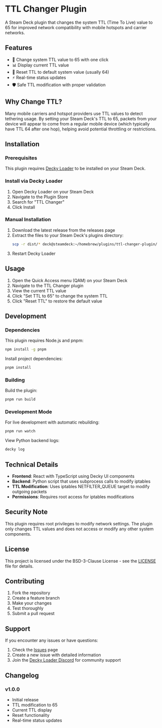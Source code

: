 # TTL Changer Plugin

A Steam Deck plugin that changes the system TTL (Time To Live) value to 65 for improved network compatibility with mobile hotspots and carrier networks.

## Features

- 🔧 Change system TTL value to 65 with one click
- 📊 Display current TTL value
- 🔄 Reset TTL to default system value (usually 64)
- ⚡ Real-time status updates
- 🛡️ Safe TTL modification with proper validation

## Why Change TTL?

Many mobile carriers and hotspot providers use TTL values to detect tethering usage. By setting your Steam Deck's TTL to 65, packets from your device will appear to come from a regular mobile device (which typically have TTL 64 after one hop), helping avoid potential throttling or restrictions.

## Installation

### Prerequisites

This plugin requires [Decky Loader](https://github.com/SteamDeckHomebrew/decky-loader) to be installed on your Steam Deck.

### Install via Decky Loader

1. Open Decky Loader on your Steam Deck
2. Navigate to the Plugin Store
3. Search for "TTL Changer"
4. Click Install

### Manual Installation

1. Download the latest release from the releases page
2. Extract the files to your Steam Deck's plugins directory:
   ```bash
   scp -r dist/* deck@steamdeck:~/homebrew/plugins/ttl-changer-plugin/
   ```
3. Restart Decky Loader

## Usage

1. Open the Quick Access menu (QAM) on your Steam Deck
2. Navigate to the TTL Changer plugin
3. View the current TTL value
4. Click "Set TTL to 65" to change the system TTL
5. Click "Reset TTL" to restore the default value

## Development

### Dependencies

This plugin requires Node.js and pnpm:

```bash
npm install -g pnpm
```

Install project dependencies:

```bash
pnpm install
```

### Building

Build the plugin:

```bash
pnpm run build
```

### Development Mode

For live development with automatic rebuilding:

```bash
pnpm run watch
```

View Python backend logs:

```bash
decky log
```

## Technical Details

- **Frontend**: React with TypeScript using Decky UI components
- **Backend**: Python script that uses subprocess calls to modify iptables
- **TTL Modification**: Uses iptables NETFILTER_QUEUE target to modify outgoing packets
- **Permissions**: Requires root access for iptables modifications

## Security Note

This plugin requires root privileges to modify network settings. The plugin only changes TTL values and does not access or modify any other system components.

## License

This project is licensed under the BSD-3-Clause License - see the [LICENSE](LICENSE) file for details.

## Contributing

1. Fork the repository
2. Create a feature branch
3. Make your changes
4. Test thoroughly
5. Submit a pull request

## Support

If you encounter any issues or have questions:

1. Check the [Issues](https://github.com/SteamDeckHomebrew/ttl-changer-plugin/issues) page
2. Create a new issue with detailed information
3. Join the [Decky Loader Discord](https://discord.gg/ZU74G2NJzk) for community support

## Changelog

### v1.0.0
- Initial release
- TTL modification to 65
- Current TTL display
- Reset functionality
- Real-time status updates
